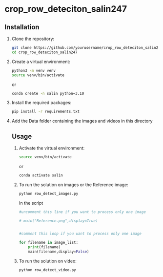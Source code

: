 # crop_row_deteciton_salin247

## Installation

1. Clone the repository:
    ```bash
    git clone https://github.com/yourusername/crop_row_deteciton_salin247.git
    cd crop_row_deteciton_salin247
    ```

2. Create a virtual environment:
    ```bash
    python3 -m venv venv
    source venv/bin/activate
    ```
    or
    ```bash
    conda create -n salin python=3.10
    ```

3. Install the required packages:
    ```bash
    pip install -r requirements.txt
    ```

4. Add the Data folder containing the images and videos in this directory


    ## Usage

    1. Activate the virtual environment:
        ```bash
        source venv/bin/activate
        ```
        or
        ```bash
        conda activate salin
        ```

    2. To run the solution on images or the Reference image:
        ```bash
        python row_detect_images.py
        ```
        In the script

        ```python
        #uncomment this line if you want to process only one image

        # main("Reference.png",display=True)


        #comment this loop if you want to process only one image
        
        for filename in image_list:
            print(filename)
            main(filename,display=False)
        ```
    
    3. To run the solution on video:
    
        ```bash
        python row_detect_video.py
        ```

